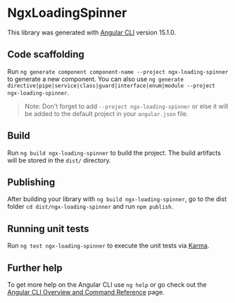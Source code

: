 # NgxLoadingSpinner

This library was generated with [Angular CLI](https://github.com/angular/angular-cli) version 15.1.0.

## Code scaffolding

Run `ng generate component component-name --project ngx-loading-spinner` to generate a new component. You can also use `ng generate directive|pipe|service|class|guard|interface|enum|module --project ngx-loading-spinner`.
> Note: Don't forget to add `--project ngx-loading-spinner` or else it will be added to the default project in your `angular.json` file. 

## Build

Run `ng build ngx-loading-spinner` to build the project. The build artifacts will be stored in the `dist/` directory.

## Publishing

After building your library with `ng build ngx-loading-spinner`, go to the dist folder `cd dist/ngx-loading-spinner` and run `npm publish`.

## Running unit tests

Run `ng test ngx-loading-spinner` to execute the unit tests via [Karma](https://karma-runner.github.io).

## Further help

To get more help on the Angular CLI use `ng help` or go check out the [Angular CLI Overview and Command Reference](https://angular.io/cli) page.
